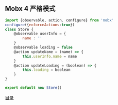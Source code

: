 ## Mobx 4 严格模式
```Javascript
import {observable, action, configure} from 'mobx'
configure({enforceActions:true})
class Store {
    @observable userInfo = {
        name : ''
    }
    @observable loading = false
    @action updateName = (name) => {
        this.userInfo.name = name
    }
    @action updateLoading = (boolean) => {
        this.loading = boolean
    }
}

export default new Store()
```
[目录](https://github.com/jines-z/note)
